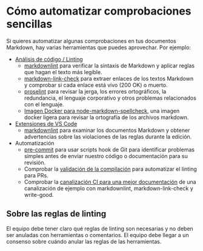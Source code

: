 # Cómo automatizar comprobaciones sencillas

Si quieres automatizar algunas comprobaciones en tus documentos Markdown, hay varias herramientas que puedes aprovechar. Por ejemplo:

* [Análisis de código / Linting](./../../revisiones%20de%20codigo/recetas/markdown.md#code-analysis-linting)
  * [markdownlint](./../../revisiones%20de%20codigo/recetas/markdown.md#markdownlint) para verificar la sintaxis de Markdown y aplicar reglas que hagan el texto más legible.
  * [markdown-link-check](https://github.com/tcort/markdown-link-check) para extraer enlaces de los textos Markdown y comprobar si cada enlace está vivo (200 OK) o muerto.
  * [proselint](./../../revisiones%20de%20codigo/recetas/markdown.md#proselint) para revisar la jerga, los errores ortográficos, la redundancia, el lenguaje corporativo y otros problemas relacionados con el lenguaje.
  * [Imagen Docker para node-markdown-spellcheck](https://github.com/tmaier/docker-markdown-spellcheck), una imagen docker ligera para revisar la ortografía de los archivos markdown.
* [Extensiones de VS Code](./../../revisiones%20de%20codigo/recetas/markdown.md#vs-code-extensions)
  * [markdownlint](./../../revisiones%20de%20codigo/recetas/markdown.md#markdownlint-extension) para examinar los documentos Markdown y obtener advertencias sobre las violaciones de las reglas durante la edición.
* Automatización
  * [pre-commit](https://pre-commit.com/) para usar scripts hook de Git para identificar problemas simples antes de enviar nuestro código o documentación para su revisión.
  * Comprobar la [validación de la compilación](./../../revisiones%20de%20codigo/recetas/markdown.md#build-validation) para automatizar el linting para PRs.
  * Comprobar la [canalización CI para una mejor documentación](./ci_cd/../../../CI_CD/continuous-integration/markdown-linting/README.md) de una canalización de ejemplo con markdownlint, markdown-link-check y write-good.

## Sobre las reglas de linting

El equipo debe tener claro qué reglas de linting son necesarias y no deben ser anuladas con herramientas o comentarios. El equipo debe llegar a un consenso sobre cuándo anular las reglas de las herramientas.
